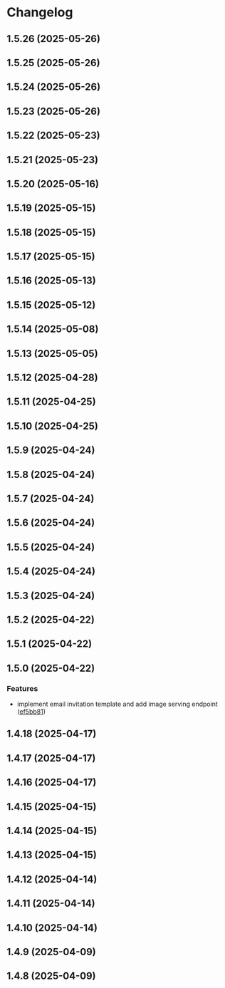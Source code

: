 # Changelog

## 1.5.26 (2025-05-26)

## 1.5.25 (2025-05-26)

## 1.5.24 (2025-05-26)

## 1.5.23 (2025-05-26)

## 1.5.22 (2025-05-23)

## 1.5.21 (2025-05-23)

## 1.5.20 (2025-05-16)

## 1.5.19 (2025-05-15)

## 1.5.18 (2025-05-15)

## 1.5.17 (2025-05-15)

## 1.5.16 (2025-05-13)

## 1.5.15 (2025-05-12)

## 1.5.14 (2025-05-08)

## 1.5.13 (2025-05-05)

## 1.5.12 (2025-04-28)

## 1.5.11 (2025-04-25)

## 1.5.10 (2025-04-25)

## 1.5.9 (2025-04-24)

## 1.5.8 (2025-04-24)

## 1.5.7 (2025-04-24)

## 1.5.6 (2025-04-24)

## 1.5.5 (2025-04-24)

## 1.5.4 (2025-04-24)

## 1.5.3 (2025-04-24)

## 1.5.2 (2025-04-22)

## 1.5.1 (2025-04-22)

## 1.5.0 (2025-04-22)

### Features

* implement email invitation template and add image serving endpoint ([ef5bb81](https://github.com/oondemand/cst-rakuten-backend/commit/ef5bb8188c9fc4ddc53495694afdbbce3b4735f9))

## 1.4.18 (2025-04-17)

## 1.4.17 (2025-04-17)

## 1.4.16 (2025-04-17)

## 1.4.15 (2025-04-15)

## 1.4.14 (2025-04-15)

## 1.4.13 (2025-04-15)

## 1.4.12 (2025-04-14)

## 1.4.11 (2025-04-14)

## 1.4.10 (2025-04-14)

## 1.4.9 (2025-04-09)

## 1.4.8 (2025-04-09)
